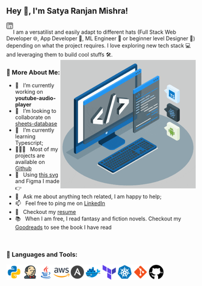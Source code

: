 ## Hey 👋, I'm Satya Ranjan Mishra!
<a href='https://www.linkedin.com/in/satya-mishra-6a86361a6/'><img align='left' alt="linkedin" src="https://raw.githubusercontent.com/satyaranjan123/satyaranjan123/ba8c014868685ecf4a07d7a10f651bb899d5e681/assets/linkedin.svg" height='18px'/></a>

<br>
I am a versatilist and easily adapt to different hats (Full Stack Web Developer 🌐, App Developer 📱, ML Engineer 🤖 or beginner level Designer 🎨) depending on what the project requires. I love exploring new tech stack 💻 and leveraging them to build cool stuffs 🛠️. 
<br/>

<img align="right" alt="GIF" src="https://raw.githubusercontent.com/satyaranjan123/satyaranjan123/main/techstack.gif" width="360px"/>
  
### 🧐 More About Me:

- 🔭 &nbsp; I’m currently working on **youtube-audio-player**
- 🤝 &nbsp; I’m looking to collaborate on [sheets-database](https://github.com/rahul-jha98/sheets-database)
- 🌱 &nbsp; I’m currently learning Typescript; 
- 👨🏻‍💻 &nbsp; Most of my projects are available on [Github](https://github.com/rahul-jha98?tab=repositories)
- 🎨 &nbsp; Using [this svg](https://storyset.com/illustration/javascript-frameworks/amico) and Figma I made 👉
- 💬 &nbsp; Ask me about anything tech related, I am happy to help;
- 📫 &nbsp; Feel free to ping me on [LinkedIn](https://www.linkedin.com/in/rahul-jha98/)
- 📝 &nbsp; Checkout my [resume](https://drive.google.com/file/d/1ZpR5pVBTnl_Qybq7GE3MGy1SB1JehVSE/view?usp=sharing)
- 📚 &nbsp; When I am free, I read fantasy and fiction novels. Checkout my [Goodreads](https://www.goodreads.com/rahul-jha98) to see the book I have read

<br>

### 🔨 Languages and Tools:
<a href="https://www.python.org" target="_blank"><img align="left" alt="Python" height ="42px" src="https://raw.githubusercontent.com/satyaranjan123/satyaranjan123/f45af08b4b7775996490f92ad2dd04e067687ccf/assets/icons8-python.svg"></a>
<a href="https://www.jenkins.io/" target="_blank"> <img align="left" alt="Android" height ="42px" src="https://raw.githubusercontent.com/satyaranjan123/satyaranjan123/f45af08b4b7775996490f92ad2dd04e067687ccf/assets/icons8-jenkins.svg"> </a>
<a href="https://www.java.com" target="_blank"><img align="left" alt="Java" height ="42px" src="https://raw.githubusercontent.com/satyaranjan123/satyaranjan123/f45af08b4b7775996490f92ad2dd04e067687ccf/assets/icons8-java.svg"></a>
<a href="https://aws.amazon.com/" target="_blank"> <img align="left" src="https://raw.githubusercontent.com/satyaranjan123/satyaranjan123/f45af08b4b7775996490f92ad2dd04e067687ccf/assets/icons8-amazon-web-services.svg" height ="42px"/> </a>
<a href="https://www.ansible.com/" target="_blank"> <img align="left" alt="JavaScript" height ="42px"  src="https://raw.githubusercontent.com/satyaranjan123/satyaranjan123/f45af08b4b7775996490f92ad2dd04e067687ccf/assets/icons8-ansible.svg"> </a>
<a href="https://www.docker.com/" target="_blank"><img align="left" alt="Typescirpt" height ="42px" src="https://raw.githubusercontent.com/satyaranjan123/satyaranjan123/f45af08b4b7775996490f92ad2dd04e067687ccf/assets/icons8-docker.svg"></a>
<a href="https://www.terraform.io/" target="_blank"> <img align="left" alt="React" height ="42px" src="https://raw.githubusercontent.com/satyaranjan123/satyaranjan123/f45af08b4b7775996490f92ad2dd04e067687ccf/assets/icons8-terraform.svg"></a>
<a href="https://kubernetes.io/" target="_blank"><img align="left" alt="Node.js" height ="42px" src="https://raw.githubusercontent.com/satyaranjan123/satyaranjan123/f45af08b4b7775996490f92ad2dd04e067687ccf/assets/icons8-kubernetes.svg"></a>
<a href="https://git-scm.com/" target="_blank"> <img src="https://raw.githubusercontent.com/satyaranjan123/satyaranjan123/f45af08b4b7775996490f92ad2dd04e067687ccf/assets/icons8-git.svg" align="left" alt="git" height='42px'/> </a>
<a href="https://www.github.com/" target="_blank"> <img src="https://raw.githubusercontent.com/satyaranjan123/satyaranjan123/f45af08b4b7775996490f92ad2dd04e067687ccf/assets/icons8-github.svg" height='42px'/> </a>
